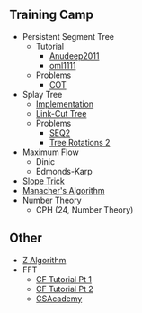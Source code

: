 ## Training Camp
  * Persistent Segment Tree
    * Tutorial
      * [Anudeep2011](https://blog.anudeep2011.com/persistent-segment-trees-explained-with-spoj-problems/)
      * [oml1111](https://drive.google.com/file/d/0BwGLW04WRv0ITEZjRWlMSFc2bk0/view)
    * Problems
      * [COT](http://www.spoj.com/problems/COT/)
  * Splay Tree
    * [Implementation](http://codeforces.com/blog/entry/18462)
    * [Link-Cut Tree](https://en.wikipedia.org/wiki/Link/cut_tree)
    * Problems
      * [SEQ2](http://www.spoj.com/problems/SEQ2/)
      * [Tree Rotations 2](http://main.edu.pl/en/archive/oi/18/rod)
  * Maximum Flow
    * Dinic
    * Edmonds-Karp
  * [Slope Trick](http://codeforces.com/blog/entry/47821)
  * [Manacher's Algorithm](https://www.hackerrank.com/topics/manachers-algorithm)
  * Number Theory
    * CPH (24, Number Theory)

## Other
  * [Z Algorithm](http://codeforces.com/blog/entry/3107)
  * FFT
    * [CF Tutorial Pt 1](http://codeforces.com/blog/entry/43499)
    * [CF Tutorial Pt 2](http://codeforces.com/blog/entry/48798)
    * [CSAcademy](https://csacademy.com/blog/fast-fourier-transform-and-variations-of-it/)
